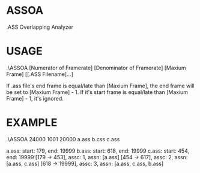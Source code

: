 # ASSOA
.ASS Overlapping Analyzer

# USAGE
.\ASSOA [Numerator of Framerate] [Denominator of Framerate] [Maxium Frame] [[.ASS Filename]...]

If .ass file's end frame is equal/late than [Maxium Frame], the end frame will be set to [Maxium Frame] - 1.
If it's start frame is equal/late than [Maxium Frame] - 1, it's ignored.

# EXAMPLE
.\ASSOA 24000 1001 20000 a.ass b.css c.ass

a.ass: start: 179, end: 19999
b.ass: start: 618, end: 19999
c.ass: start: 454, end: 19999
[179 -> 453], assc: 1, assn: [a.ass]
[454 -> 617], assc: 2, assn: [a.ass, c.ass]
[618 -> 19999], assc: 3, assn: [a.ass, c.ass, b.ass]
